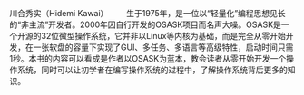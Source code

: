 川合秀实（Hidemi Kawai）
　　生于1975年，是一位以“轻量化”编程思想见长的“非主流”开发者。2000年因自行开发的OSASK项目而名声大噪。OSASK是一个开源的32位微型操作系统，它并非以Linux等内核为基础，而是完全从零开始开发，在一张软盘的容量下实现了GUI、多任务、多语言等高级特性，启动时间只需1秒。本书的内容可以看成是作者以OSASK为蓝本，教会读者从零开始开发一个操作系统，同时可以让初学者在编写操作系统的过程中，了解操作系统背后更多的知识。